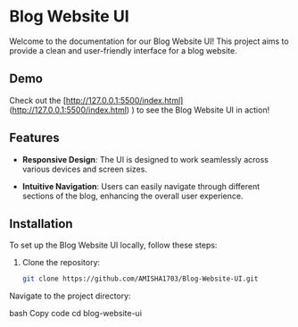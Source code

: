 # Blog Website UI

Welcome to the documentation for our Blog Website UI! This project aims to provide a clean and user-friendly interface for a blog website. 

## Demo

Check out the [http://127.0.0.1:5500/index.html] (http://127.0.0.1:5500/index.html) )  to see the Blog Website UI in action!

## Features

- **Responsive Design**: The UI is designed to work seamlessly across various devices and screen sizes.

- **Intuitive Navigation**: Users can easily navigate through different sections of the blog, enhancing the overall user experience.

## Installation

To set up the Blog Website UI locally, follow these steps:

1. Clone the repository:
   ```bash
   git clone https://github.com/AMISHA1703/Blog-Website-UI.git
Navigate to the project directory:

bash
Copy code
cd blog-website-ui
